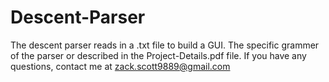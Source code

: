 # Descent-Parser
The descent parser reads in a .txt file to build a GUI. The specific grammer of the parser or described in the Project-Details.pdf file. If you have any questions, contact me at zack.scott9889@gmail.com
